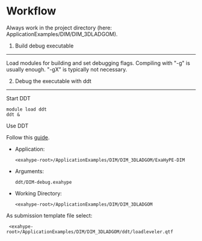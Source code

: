 Workflow
========

Always work in the project directory (here: ApplicationExamples/DIM/DIM_3DLADGOM).

1) Build debug executable 
-------------------------

Load modules for building and set debugging flags.
Compiling with "-g" is usually enough.
"-gX" is typically not necessary.

2) Debug the executable with ddt
--------------------------------
Start DDT
```
module load ddt
ddt &
```
Use DDT 

Follow this [guide](https://www.lrz.de/services/software/programmierung/ddt/).

* Application: 
  ```
  <exahype-root>/ApplicationExamples/DIM/DIM_3DLADGOM/ExaHyPE-DIM
  ```
* Arguments: 
  ```
  ddt/DIM-debug.exahype
  ```
* Working Directory: 
  ```
  <exahype-root>/ApplicationExamples/DIM/DIM_3DLADGOM 
  ```

As submission template file select:
```
 <exahype-root>/ApplicationExamples/DIM/DIM_3DLADGOM/ddt/loadleveler.qtf 
```